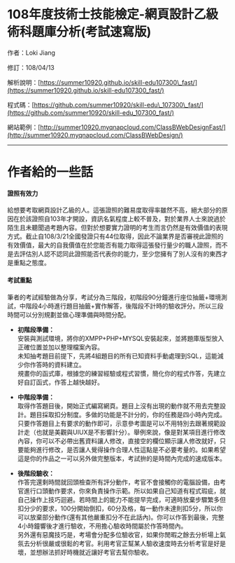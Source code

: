# 108年度技術士技能檢定-網頁設計乙級術科題庫分析\(考試速寫版\)

作者：Loki Jiang

修訂：108/04/13

解析說明：[https://summer10920.github.io/skill-edu107300\_fast/](https://summer10920.github.io/skill-edu107300_fast/)

程式碼：[https://github.com/summer10920/skill-edu\_107300\_fast/](https://github.com/summer10920/skill-edu_107300_fast/)

網站範例：[http://summer10920.myqnapcloud.com/ClassBWebDesignFast/](http://summer10920.myqnapcloud.com/ClassBWebDesign/)

---

# 作者給的一些話

#### 證照有效力

給想要考取網頁設計乙級的人。這張證照的難易度取得率雖然不高，絕大部分的原因在於該證照自103年才開設，資訊名氣程度上較不普及，對於業界人士來說過於陌生且未聽聞過考題內容。但對於想要實力證明的考生而言仍然是有效價值的表現方式。截止自108/3/21全國發證只有44位取得，因此不論業界是否審視此證照的有效價值，最大的自我價值在於您能否有能力取得這張發行量少的職人證照，而不是去評估別人認不認同此證照能否代表你的能力，至少您擁有了別人沒有的東西才是重點之態度。

#### 考試重點

筆者的考試經驗做為分享，考試分為三階段，初階段90分鐘進行座位抽籤+環境測試，中階段4小時進行題目抽籤+實作解答，後階段不計時的驗收評分。所以三段時間可以分別規劃並做心理準備與時間分配。

* **初階段準備：**  
  安裝與測試環境，將你的XMPP+PHP+MYSQL安裝起來，並將題庫版型放入正確位置並加以整理檔案內容。  
  未知抽考題目前提下，先將4組題目的所有已知資料手動處理到SQL，這能減少你作答時的資料建立。  
  規畫你的函式庫，根據您的練習經驗或程式習慣，簡化你的程式作答，先建立好自訂函式，作答上越快越好。

* **中階段準備：**  
  取得作答題目後，開始正式編寫網頁。題目上沒有出現的動作就不用去完整設計。題目採取扣分制度。多做的功能是不計分的，你的任務是四小時內完成。只要作答題目上有要求的動作即可，示意參考圖是可以不用特別去跟著規範設計走（也就是美觀與UIUX是不影響計分）。舉例來說，像是對某項目進行修改內容，你可以不必帶出舊資料讓人修改，直接空的欄位顯示讓人修改就好，只要能夠進行修改，是否讓人覺得操作合理人性這點是不必要考量的。如果希望這是你的作品之一可以另外做完整版本，考試拚的是時間內完成的速成版本。

* **後階段驗收：**  
  作答完還剩時間就回頭檢查所有評分動作，考官不會接觸你的電腦設備，由考官進行口頭動作要求，你來負責操作示範。所以如果自己知道有程式瑕疵，就自己操作上技巧迴避。若時間上的能力不能提早完成，可適時放棄步驟繁多但扣分少的要求，100分開始倒扣，60分及格，每一動作未達則扣5分，所以你可以放棄部分動作\(還有其他嚴重扣分不在此話內\)。你可以作答到最後，完整4小時鐘響後才進行驗收，不用擔心驗收時間屬於作答時間內。  
  另外還有惡魔技巧是，考場會分配多位驗收官，如果你閒暇之餘去分析場上氣氛去分析很嚴或很鬆的考官。利用考官正幫某人驗收速度時去分析考官是好是壞，並想辦法抓好時機就近讓好考官去幫你驗收。



